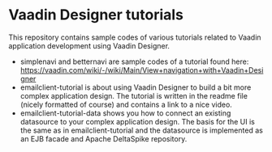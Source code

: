 # Vaadin Designer tutorials
This repository contains sample codes of various tutorials related to Vaadin application development using Vaadin Designer.
* simplenavi and betternavi are sample codes of a tutorial found here: https://vaadin.com/wiki/-/wiki/Main/View+navigation+with+Vaadin+Designer
* emailclient-tutorial is about using Vaadin Designer to build a bit more complex application design. The tutorial is written in the readme file (nicely formatted of course) and contains a link to a nice video.
* emailclient-tutorial-data shows you how to connect an existing datasource to your complex application design. The basis for the UI is the same as in emailclient-tutorial and the datasource is implemented as an EJB facade and Apache DeltaSpike repository.

